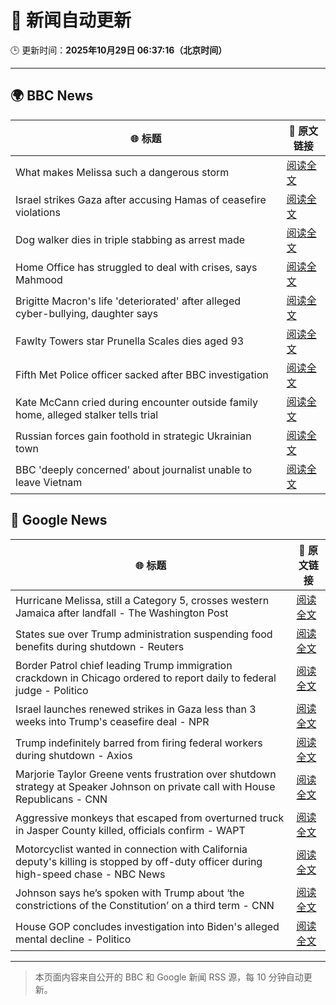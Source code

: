 # 🧠 新闻自动更新

🕒 更新时间：**2025年10月29日 06:37:16（北京时间）**

---

## 🌍 BBC News

| 🌐 标题 | 🔗 原文链接 |
|--------|-------------|
| What makes Melissa such a dangerous storm | [阅读全文](https://www.bbc.com/news/articles/cp3d71q32w5o?at_medium=RSS&at_campaign=rss) |
| Israel strikes Gaza after accusing Hamas of ceasefire violations | [阅读全文](https://www.bbc.com/news/articles/cgjdy5eevn2o?at_medium=RSS&at_campaign=rss) |
| Dog walker dies in triple stabbing as arrest made | [阅读全文](https://www.bbc.com/news/articles/c5ypkd57n97o?at_medium=RSS&at_campaign=rss) |
| Home Office has struggled to deal with crises, says Mahmood | [阅读全文](https://www.bbc.com/news/articles/cp3d7ljx71do?at_medium=RSS&at_campaign=rss) |
| Brigitte Macron's life 'deteriorated' after alleged cyber-bullying, daughter says | [阅读全文](https://www.bbc.com/news/articles/czr16vjk8zlo?at_medium=RSS&at_campaign=rss) |
| Fawlty Towers star Prunella Scales dies aged 93 | [阅读全文](https://www.bbc.com/news/articles/cjd0yn5gyndo?at_medium=RSS&at_campaign=rss) |
| Fifth Met Police officer sacked after BBC investigation | [阅读全文](https://www.bbc.com/news/articles/ce8z7g4m0vpo?at_medium=RSS&at_campaign=rss) |
| Kate McCann cried during encounter outside family home, alleged stalker tells trial | [阅读全文](https://www.bbc.com/news/articles/cdjr2d8jdrlo?at_medium=RSS&at_campaign=rss) |
| Russian forces gain foothold in strategic Ukrainian town | [阅读全文](https://www.bbc.com/news/articles/c620765wlxgo?at_medium=RSS&at_campaign=rss) |
| BBC 'deeply concerned' about journalist unable to leave Vietnam | [阅读全文](https://www.bbc.com/news/articles/cvg70064d2vo?at_medium=RSS&at_campaign=rss) |

## 📰 Google News

| 🌐 标题 | 🔗 原文链接 |
|--------|-------------|
| Hurricane Melissa, still a Category 5, crosses western Jamaica after landfall - The Washington Post | [阅读全文](https://news.google.com/rss/articles/CBMiiwFBVV95cUxQNGVtT3RUQWxQdmN3a3JoNzBiUG9aRHlYeDdDbFlMZi1yLWUtTmFOaVBDamlTNkVVNEpmcmF2dl9TVjFzWF9FZmo1dzViXzhkR3Y5NVpEOGVFNTZOLWhoRm9tMFJXSW5ydXJkM19SSE5iSW5VN2hyeWtMSFV4S3A2d1ctaVNSYWF4MnRJ?oc=5) |
| States sue over Trump administration suspending food benefits during shutdown - Reuters | [阅读全文](https://news.google.com/rss/articles/CBMivwFBVV95cUxNZmc4ZXF5clhERmduX3R3SjF6UGV5ODh4bGIxcmg1eC02SjFoQlFfWTdONWRQZUl0SC1ucVVkbDVuNmYya2lqUnVxazFBZFNib2JoNVp2RllBWjl3TDE1SFhsRnluWGEtQVZhckZQMS0wU19JZnJNZm1OZGY5dDF5cnJUVXlreldXZG12ejRPYXV3eVFrRXpzQTdwNmxPNEtXOWh2WUdrZVEwMnNGcndqd1Ryb3VUTXZzV3RUWEc2NA?oc=5) |
| Border Patrol chief leading Trump immigration crackdown in Chicago ordered to report daily to federal judge - Politico | [阅读全文](https://news.google.com/rss/articles/CBMilAFBVV95cUxOb3N1SzVuN1oyel9hV0FPdkxPeDRfSzZaRmNUazNSVmdKc0h1MXZOd3o1R2lOd051cDIyN3NtRG1TNF9rSTUwZ2dXa3hLMTlxV25kVmNZMHlmNUFkZFJSZjBIckxrM0w5Q3QtMWdadlgyTmZtU2F2VlVUYk4xMW9vRGpLUW1YU25RdjRlWnFDMEN2Ml9y?oc=5) |
| Israel launches renewed strikes in Gaza less than 3 weeks into Trump's ceasefire deal - NPR | [阅读全文](https://news.google.com/rss/articles/CBMigwFBVV95cUxPUlJMNHROa3gzSFhRRGVmY0d0azNtbTJWTlptcm0yV1h0eXVmU2VsZ3NkNFBUZnRVYXh3RDM0V3MySm81eFZndkZkNVVrOU5NTGhaMVMtVTJySHVtWW1rZUFURWNPc1RCVkZNcGczbkVIMFhja3dOdGQ3bkRhc1hOQWdpbw?oc=5) |
| Trump indefinitely barred from firing federal workers during shutdown - Axios | [阅读全文](https://news.google.com/rss/articles/CBMihgFBVV95cUxNVXRhZXo4MFp3emtpM1M1QVF6VVQzQ3haVW8zeG5iMWhxX1daXzhRUzlzM3JBVWtQNUxWVjFnUndLbnJzOGo2N0hqNFh6emhyX183RGdTUlpzVTVyZ01qQ0loNWNHMmtERjlsZW1EczBrUmpDMm1wQnRTYVpOVTZ2V2tfelB0UQ?oc=5) |
| Marjorie Taylor Greene vents frustration over shutdown strategy at Speaker Johnson on private call with House Republicans - CNN | [阅读全文](https://news.google.com/rss/articles/CBMilAFBVV95cUxQTEFLZGQ4SlhMSHU4eTRja2lnYkhaOHA1LUtTaGxyUkhqUzRMbXdRUzF1dmhBY2s4eWR2SW8xdVZGSVNMaktNOGcxaWMzaUg0SEVVY2lwLXl2WUdqSk9UOTYwbFRLT21oZDhpRktJdm96bmJCQ01BNGJPejNyY3ptRXFjaFE5bTR4RHl6TGYxZ0R5UFRl?oc=5) |
| Aggressive monkeys that escaped from overturned truck in Jasper County killed, officials confirm - WAPT | [阅读全文](https://news.google.com/rss/articles/CBMijwFBVV95cUxQVHZORHZSSGw5OXZ1QjFMZW10SUZNS3RwdlhSUlppblJzMndVQU1WSlRVVjlNUW1tSkI0UHRiRTJ4SUhibVdJWWhaN3BFYmFvaF94MnZnSEdzcDBhYkNGVU5JcVRYZHB3WTFkSkV2cXdlaDBDZEVUUHJXTEhYZzJzbzFoQ0NFcTBOR1ZQc1Jvbw?oc=5) |
| Motorcyclist wanted in connection with California deputy's killing is stopped by off-duty officer during high-speed chase - NBC News | [阅读全文](https://news.google.com/rss/articles/CBMiuAFBVV95cUxOdTdSLU1PV3hIdFNoWnlVUUFIb2VfLWdWWjJNTUdxYWlLMzIwNGRHWDF1NkpFVlUzd2cyendBOFpENUh3OGJ1MFhya1lVbUFxa05yVGZoWmdidXNfbTBUd1dUU1BQRVhUU2hxc1piLUtDVm9nejFoRDFaNC1pdHZzeWNrZnFTV3ZXQl83ZVJ5bWJGYVB1WmtHSW95ak04WElyZ1d0NTZXbHdxZnBzbl9GeVJiVEl6QU1I0gFWQVVfeXFMTW0ycjdiQ0puUlZQSlg4X2xyclBnZ1NaUWwzekpQc2JWX3NyVnMwSS1ESWdzclFuVVJpZGRfMl9fSUpNb3d4eVVxOGtiSnhQc3ozWi1Wd0E?oc=5) |
| Johnson says he’s spoken with Trump about ‘the constrictions of the Constitution’ on a third term - CNN | [阅读全文](https://news.google.com/rss/articles/CBMieEFVX3lxTE14ZWpyN1ExWVRMQkFtemhCVmhHZHFvUGZ2YTFER1VUa1FDdFdjZW55T0ROUW1aREZWUG1vYnB0cHR1WEtqV1lsZDI3dXFpZDIzUTF2Q3NmcVphcEt5N0xtZHFDOFpWTHZTNzM1RnB2b1NRUk81Q0RTWA?oc=5) |
| House GOP concludes investigation into Biden's alleged mental decline - Politico | [阅读全文](https://news.google.com/rss/articles/CBMimgFBVV95cUxQM0pMTF9vV1ZmeFMtamR3OVNmNzBKcEh4N1I0bHk0c2lTVzJmU1NVLVVMVVRRajBZc29USTNJd1FjOElXRnkwVjZac1Bqc2FHNjFBdXd3V1lpUkxZMlI5RFRaS1duN3dVZ3VtaU1TVm1qZmJUUHVxNEZjMmVCa2hUMlRqYVk3ajFOaXdZWHNwUURIZnJCWFFUVHBB?oc=5) |

---
> 本页面内容来自公开的 BBC 和 Google 新闻 RSS 源，每 10 分钟自动更新。
